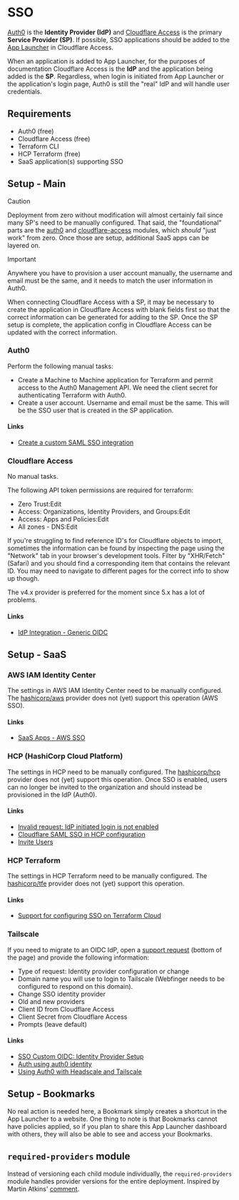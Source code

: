 SSO
===

[Auth0](https://auth0.com) is the **Identity Provider (IdP)** and [Cloudflare Access](https://www.cloudflare.com/zero-trust/products/access/) is the primary **Service Provider (SP)**. If possible, SSO applications should be added to the [App Launcher](https://developers.cloudflare.com/cloudflare-one/applications/app-launcher/) in Cloudflare Access.

When an application is added to App Launcher, for the purposes of documentation Cloudflare Access is the **IdP** and the application being added is the **SP**. Regardless, when login is initiated from App Launcher or the application's login page, Auth0 is still the "real" IdP and will handle user credentials.

Requirements
------------

- Auth0 (free)
- Cloudflare Access (free)
- Terraform CLI
- HCP Terraform (free)
- SaaS application(s) supporting SSO

Setup - Main
------------

> [!CAUTION]
> Deployment from zero without modification will almost certainly fail since many SP's need to be manually configured. That said, the "foundational" parts are the [auth0](./terraform//modules/auth0) and [cloudflare-access](./terraform/modules/cloudflare-access) modules, which _should_ "just work" from zero. Once those are setup, additional SaaS apps can be layered on.

> [!IMPORTANT]
> Anywhere you have to provision a user account manually, the username and email must be the same, and it needs to match the user information in Auth0.

When connecting Cloudflare Access with a SP, it may be necessary to create the application in Cloudflare Access with blank fields first so that the correct information can be generated for adding to the SP. Once the SP setup is complete, the application config in Cloudflare Access can be updated with the correct information.

### Auth0

Perform the following manual tasks:

- Create a Machine to Machine application for Terraform and permit access to the Auth0 Management API. We need the client secret for authenticating Terraform with Auth0.
- Create a user account. Username and email must be the same. This will be the SSO user that is created in the SP application.

#### Links

- [Create a custom SAML SSO integration](https://developer.auth0.com/resources/labs/authentication/create-a-custom-saml-sso-integration#introduction)

### Cloudflare Access

No manual tasks.

The following API token permissions are required for terraform:

- Zero Trust:Edit
- Access: Organizations, Identity Providers, and Groups:Edit
- Access: Apps and Policies:Edit
- All zones - DNS:Edit

If you're struggling to find reference ID's for Cloudflare objects to import, sometimes the information can be found by inspecting the page using the "Network" tab in your browser's development tools. Filter by "XHR/Fetch" (Safari) and you should find a corresponding item that contains the relevant ID. You may need to navigate to different pages for the correct info to show up though.

The v4.x provider is preferred for the moment since 5.x has a lot of problems.

#### Links

- [IdP Integration - Generic OIDC](https://developers.cloudflare.com/cloudflare-one/identity/idp-integration/generic-oidc/)

Setup - SaaS
------------

### AWS IAM Identity Center

The settings in AWS IAM Identity Center need to be manually configured. The [hashicorp/aws](https://registry.terraform.io/providers/hashicorp/aws/latest/docs) provider does not (yet) support this operation (AWS SSO).

#### Links

- [SaaS Apps - AWS SSO](https://developers.cloudflare.com/cloudflare-one/applications/configure-apps/saas-apps/aws-sso-saas/)

### HCP (HashiCorp Cloud Platform)

The settings in HCP need to be manually configured. The [hashicorp/hcp](https://registry.terraform.io/providers/hashicorp/hcp/latest/docs) provider does not (yet) support this operation. Once SSO is enabled, users can no longer be invited to the organization and should instead be provisioned in the IdP (Auth0).

#### Links

- [Invalid request: IdP initiated login is not enabled](https://support.hashicorp.com/hc/en-us/articles/4404712863379--invalid-request-IdP-Initiated-login-is-not-enabled-error-logging-into-HCP-via-SSO)
- [Cloudflare SAML SSO in HCP configuration](https://support.hashicorp.com/hc/en-us/articles/36026580143635-Cloudflare-SAML-SSO-in-HCP-Configuration)
- [Invite Users](https://developer.hashicorp.com/hcp/docs/hcp/iam/users#invite-users)

### HCP Terraform

The settings in HCP Terraform need to be manually configured. The [hashicorp/tfe](https://registry.terraform.io/providers/hashicorp/tfe/latest/docs) provider does not (yet) support this operation.

#### Links

- [Support for configuring SSO on Terraform Cloud](https://github.com/hashicorp/terraform-provider-tfe/issues/975)

### Tailscale

If you need to migrate to an OIDC IdP, open a [support request](https://tailscale.com/contact/support) (bottom of the page) and provide the following information:

- Type of request: Identity provider configuration or change
- Domain name you will use to login to Tailscale (Webfinger needs to be configured to respond on this domain).
- Change SSO identity provider
- Old and new providers
- Client ID from Cloudflare Access
- Client Secret from Cloudflare Access
- Prompts (leave default)

#### Links

- [SSO Custom OIDC: Identity Provider Setup](https://tailscale.com/kb/1240/sso-custom-oidc#identity-provider-setup)
- [Auth using auth0 identity](https://github.com/tailscale/tailscale/issues/1222#issuecomment-1992731979)
- [Using Auth0 with Headscale and Tailscale](https://codingkoi.com/garden/tips-and-tricks/using-auth0-with-headscale-and-tailscale.html)

Setup - Bookmarks
-----------------

No real action is needed here, a Bookmark simply creates a shortcut in the App Launcher to a website. One thing to note is that Bookmarks cannot have policies applied, so if you plan to share this App Launcher dashboard with others, they will also be able to see and access your Bookmarks.

`required-providers` module
---------------------------

Instead of versioning each child module individually, the `required-providers` module handles provider versions for the entire deployment. Inspired by Martin Atkins' [comment](https://github.com/hashicorp/terraform/issues/35479#issuecomment-2239828829).

